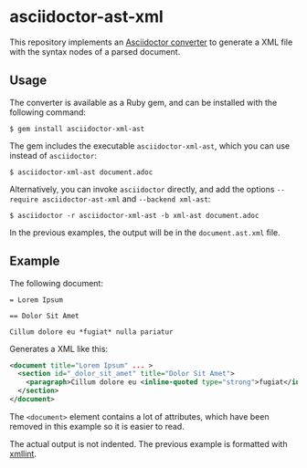 # asciidoctor-ast-xml

This repository implements an [Asciidoctor converter] to generate a XML file
with the syntax nodes of a parsed document.

## Usage

The converter is available as a Ruby gem, and can be installed with the
following command:

```console
$ gem install asciidoctor-xml-ast
```

The gem includes the executable `asciidoctor-xml-ast`, which you can use instead
of `asciidoctor`:

```console
$ asciidoctor-xml-ast document.adoc
```

Alternatively, you can invoke `asciidoctor` directly, and add the options
`--require asciidoctor-ast-xml` and `--backend xml-ast`:

```console
$ asciidoctor -r asciidoctor-xml-ast -b xml-ast document.adoc
```

In the previous examples, the output will be in the `document.ast.xml` file.

## Example

The following document:

```asciidoc
= Lorem Ipsum

== Dolor Sit Amet

Cillum dolore eu *fugiat* nulla pariatur
```

Generates a XML like this:

```xml
<document title="Lorem Ipsum" ... >
  <section id="_dolor_sit_amet" title="Dolor Sit Amet">
    <paragraph>Cillum dolore eu <inline-quoted type="strong">fugiat</inline-quoted> nulla pariatur</paragraph>
  </section>
</document>
```

The `<document>` element contains a lot of attributes, which have been removed
in this example so it is easier to read.

The actual output is not indented. The previous example is formatted with [xmllint].



[Asciidoctor converter]: https://docs.asciidoctor.org/asciidoctor/latest/convert/
[xmllint]: https://gnome.pages.gitlab.gnome.org/libxml2/xmllint.html
